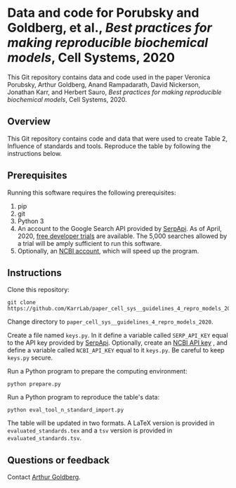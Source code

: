 # Data and code for Porubsky and Goldberg, et al., *Best practices for making reproducible biochemical models*, Cell Systems, 2020

This Git repository contains data and code used in the paper Veronica Porubsky, Arthur Goldberg, Anand Rampadarath, David Nickerson, Jonathan Karr, and Herbert Sauro, *Best practices for making reproducible biochemical models*, Cell Systems, 2020.

[//]: # (Todo: add exact paper reference.)


## Overview
This Git repository contains code and data that were used to create Table 2, Influence of standards and tools.
Reproduce the table by following the instructions below.

## Prerequisites

Running this software requires the following prerequisites:

1. pip
1. git
1. Python 3
1. An account to the Google Search API provided by [SerpApi](https://serpapi.com/). As of April, 2020, [free developer trials](https://serpapi.com/#pricing) are available. The 5,000 searches allowed by a trial will be amply sufficient to run this software.
1. Optionally, an [NCBI account](https://www.ncbi.nlm.nih.gov/account/), which will speed up the program.

## Instructions

Clone this repository:

    git clone https://github.com/KarrLab/paper_cell_sys__guidelines_4_repro_models_2020.git

Change directory to `paper_cell_sys__guidelines_4_repro_models_2020`.

Create a file named `keys.py`.
In it define a variable called `SERP_API_KEY` equal to the API key provided by [SerpApi](https://serpapi.com/manage-api-key).
Optionally, create an [NCBI API key](https://ncbiinsights.ncbi.nlm.nih.gov/2017/11/02/new-api-keys-for-the-e-utilities/)
, and define a variable called `NCBI_API_KEY` equal to it `keys.py`.
Be careful to keep `keys.py` secure.

Run a Python program to prepare the computing environment:

    python prepare.py

Run a Python program to reproduce the table's data:

    python eval_tool_n_standard_import.py

The table will be updated in two formats.
A LaTeX version is provided in `evaluated_standards.tex` and a `tsv` version is provided in `evaluated_standards.tsv`.

## Questions or feedback

Contact [Arthur Goldberg](mailto:Arthur_dot_Goldberg@mssm.edu).
